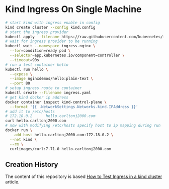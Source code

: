 # Kind Ingress On Single Machine

```bash
# start kind with ingress enable in config
kind create cluster --config kind.config
# start the ingress provider
kubectl apply --filename https://raw.githubusercontent.com/kubernetes/ingress-nginx/master/deploy/static/provider/kind/deploy.yaml
# wait for ingress provider to be running
kubectl wait --namespace ingress-nginx \
  --for=condition=ready pod \
  --selector=app.kubernetes.io/component=controller \
  --timeout=90s
# run a test container hello
kubectl run hello \
  --expose \
  --image nginxdemos/hello:plain-text \
  --port 80
# setup ingress route to container
kubectl create --filename ingress.yaml
# get kind docker ip address
docker container inspect kind-control-plane \
  --format '{{ .NetworkSettings.Networks.kind.IPAddress }}'
# add it to /etc/hosts
# 172.18.0.2      hello.carltonj2000.com
curl hello.carltonj2000.com
# now with modifying /etc/hosts specify host to ip mapping during run
docker run \
  --add-host hello.carltonj2000.com:172.18.0.2 \
  --net kind \
  --rm \
  curlimages/curl:7.71.0 hello.carltonj2000.com
```

## Creation History

The content of this repository is based
[How to Test Ingress in a kind cluster](https://dustinspecker.com/posts/test-ingress-in-kind/)
article.
